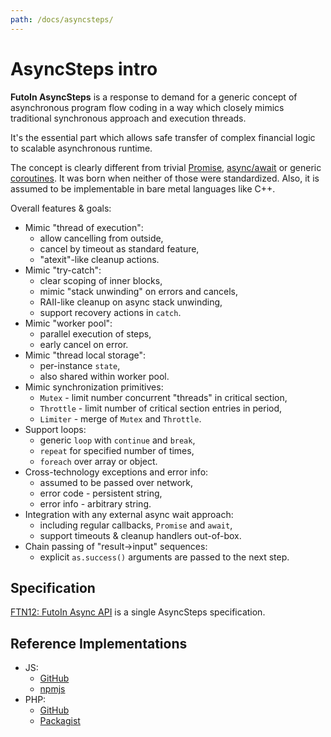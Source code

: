 ```yaml
---
path: /docs/asyncsteps/
---
```


# AsyncSteps intro

**FutoIn AsyncSteps** is a response to demand for a generic concept of asynchronous
program flow coding in a way which closely mimics traditional synchronous approach
and execution threads.

It's the essential part which allows safe transfer of complex financial logic to
scalable asynchronous runtime.

The concept is clearly different from trivial [Promise][], [async/await][await] or
generic [coroutines][]. It was born when neither of those were standardized. Also, it
is assumed to be implementable in bare metal languages like C++.

Overall features & goals:

* Mimic "thread of execution":
    - allow cancelling from outside,
    - cancel by timeout as standard feature,
    - "atexit"-like cleanup actions.
* Mimic "try-catch":
    - clear scoping of inner blocks,
    - mimic "stack unwinding" on errors and cancels,
    - RAII-like cleanup on async stack unwinding,
    - support recovery actions in `catch`.
* Mimic "worker pool":
    - parallel execution of steps,
    - early cancel on error.
* Mimic "thread local storage":
    - per-instance `state`,
    - also shared within worker pool.
* Mimic synchronization primitives:
    - `Mutex` - limit number concurrent "threads" in critical section,
    - `Throttle` - limit number of critical section entries in period,
    - `Limiter` - merge of `Mutex` and `Throttle`.
* Support loops:
    - generic `loop` with `continue` and `break`,
    - `repeat` for specified number of times,
    - `foreach` over array or object.
* Cross-technology exceptions and error info:
    - assumed to be passed over network,
    - error code - persistent string,
    - error info - arbitrary string.
* Integration with any external async wait approach:
    - including regular callbacks, `Promise` and `await`,
    - support timeouts & cleanup handlers out-of-box.
* Chain passing of "result->input" sequences:
    - explicit `as.success()` arguments are passed to the next step.

## Specification

[FTN12: FutoIn Async API][FTN12] is a single AsyncSteps specification.

## Reference Implementations

* JS:
    - [GitHub](https://github.com/futoin/core-js-ri-asyncsteps)
    - [npmjs](https://www.npmjs.com/package/futoin-asyncsteps)
* PHP:
    - [GitHub](https://github.com/futoin/core-php-ri-asyncsteps) 
    - [Packagist](https://packagist.org/packages/futoin/core-php-ri-asyncsteps)


[FTN12]: https://specs.futoin.org/final/preview/ftn12_async_api.html
[Promise]: https://www.ecma-international.org/ecma-262/6.0/#sec-promise-objects
[await]: https://tc39.github.io/ecma262/#sec-async-function-definitions
[coroutines]: http://www.boost.org/doc/libs/1_66_0/libs/coroutine/doc/html/coroutine/intro.html
